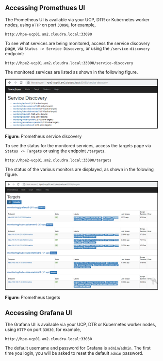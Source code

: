 

## Accessing Promethues UI

The Prometheus UI is available via your UCP, DTR or Kubernetes worker nodes, using `HTTP` on port `33090`, for example,

```
http://hpe-ucp01.am2.cloudra.local:33090
```

To see what services are being monitored, access the service discovery page, via `Status -> Service Discovery`, or using the `/service-discovery` endpoint:

```
http://hpe2-ucp01.am2.cloudra.local:33090/service-discovery
```

The monitored services are listed as shown in the following figure.

!["Prometheus service discovery"][media-prometheus-k8s-service-discovery] 

**Figure:** Prometheus service discovery


To see the status for the monitored services, access the targets page via `Status -> Targets` or using the endpoint `/targets`.

```
http://hpe2-ucp01.am2.cloudra.local:33090/targets
```

The status of the various monitors are displayed,  as shown in the folowing figure.

!["Prometheus targets"][media-prometheus-k8s-targets] 

**Figure:** Prometheus targets


## Accessing Grafana UI

The Grafana UI is available via your UCP, DTR or Kubernetes worker nodes, using `HTTP` on port `33030`, 
for example,

```
http://hpe-ucp01.am2.cloudra.local:33030
```
The default username and password for Grafana is `admin`/`admin`. The first time you login, you will be asked 
to reset the default `admin` password.



[media-prometheus-k8s-service-discovery]:<../media/prometheus-k8s-service-discovery.png> 
[media-prometheus-k8s-targets]:<../media/prometheus-k8s-targets.png> 



